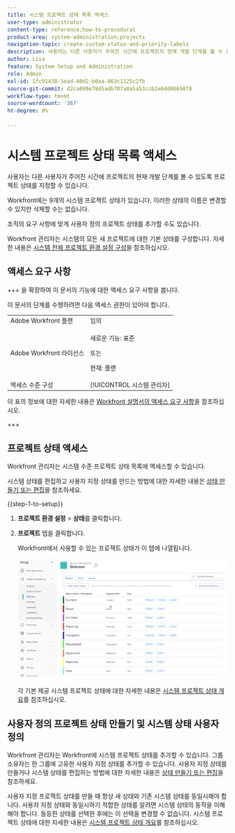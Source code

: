 ```yaml
---
title: 시스템 프로젝트 상태 목록 액세스
user-type: administrator
content-type: reference;how-to-procedural
product-area: system-administration;projects
navigation-topic: create-custom-status-and-priority-labels
description: 사용자는 다른 사용자가 주어진 시간에 프로젝트의 현재 개발 단계를 볼 수 있도록 프로젝트 상태를 지정할 수 있습니다.
author: Lisa
feature: System Setup and Administration
role: Admin
exl-id: 1fc91438-1ead-40d2-b0aa-863c1125c2fb
source-git-commit: d2ca099e78d5adb707a0a5a53ccb2e6dd06698f8
workflow-type: tm+mt
source-wordcount: '367'
ht-degree: 0%

---
```


# 시스템 프로젝트 상태 목록 액세스

사용자는 다른 사용자가 주어진 시간에 프로젝트의 현재 개발 단계를 볼 수 있도록 프로젝트 상태를 지정할 수 있습니다.

Workfront에는 9개의 시스템 프로젝트 상태가 있습니다. 이러한 상태의 이름은 변경할 수 있지만 삭제할 수는 없습니다.

조직의 요구 사항에 맞게 사용자 정의 프로젝트 상태를 추가할 수도 있습니다.

Workfront 관리자는 시스템의 모든 새 프로젝트에 대한 기본 상태를 구성합니다. 자세한 내용은 [시스템 전체 프로젝트 환경 설정 구성](../../../administration-and-setup/set-up-workfront/configure-system-defaults/set-project-preferences.md)을 참조하십시오.

## 액세스 요구 사항

+++ 을 확장하여 이 문서의 기능에 대한 액세스 요구 사항을 봅니다.

이 문서의 단계를 수행하려면 다음 액세스 권한이 있어야 합니다.

<table style="table-layout:auto"> 
 <col> 
 <col> 
 <tbody> 
  <tr> 
   <td role="rowheader">Adobe Workfront 플랜</td> 
   <td>임의</td> 
  </tr> 
  <tr> 
  <tr> 
   <td role="rowheader">Adobe Workfront 라이선스</td> 
   <td><p>새로운 기능: 표준</p>
       <p>또는</p>
       <p>현재: 플랜</p></td>
  </tr> 
  </tr> 
  <tr> 
   <td role="rowheader">액세스 수준 구성</td> 
   <td>[!UICONTROL 시스템 관리자]</td>
  </tr> 
 </tbody> 
</table>

이 표의 정보에 대한 자세한 내용은 [Workfront 설명서의 액세스 요구 사항](/help/quicksilver/administration-and-setup/add-users/access-levels-and-object-permissions/access-level-requirements-in-documentation.md)을 참조하십시오.

+++

## 프로젝트 상태 액세스

Workfront 관리자는 시스템 수준 프로젝트 상태 목록에 액세스할 수 있습니다.

시스템 상태를 편집하고 사용자 지정 상태를 만드는 방법에 대한 자세한 내용은 [상태 만들기 또는 편집](../../../administration-and-setup/customize-workfront/creating-custom-status-and-priority-labels/create-or-edit-a-status.md)을 참조하세요.

{{step-1-to-setup}}

1. **프로젝트 환경 설정** > **상태**&#x200B;를 클릭합니다.

1. **프로젝트** 탭을 클릭합니다.

   Workfront에서 사용할 수 있는 프로젝트 상태가 이 탭에 나열됩니다.

   ![프로젝트 상태](assets/project-status.png)

   각 기본 제공 시스템 프로젝트 상태에 대한 자세한 내용은 [시스템 프로젝트 상태 개요](../../../administration-and-setup/customize-workfront/creating-custom-status-and-priority-labels/system-project-statuses.md)를 참조하십시오.

## 사용자 정의 프로젝트 상태 만들기 및 시스템 상태 사용자 정의

Workfront 관리자는 Workfront에 시스템 프로젝트 상태를 추가할 수 있습니다. 그룹 소유자는 한 그룹에 고유한 사용자 지정 상태를 추가할 수 있습니다. 사용자 지정 상태를 만들거나 시스템 상태를 편집하는 방법에 대한 자세한 내용은 [상태 만들기 또는 편집](../../../administration-and-setup/customize-workfront/creating-custom-status-and-priority-labels/create-or-edit-a-status.md)을 참조하세요.

사용자 지정 프로젝트 상태를 만들 때 항상 새 상태와 기존 시스템 상태를 동일시해야 합니다. 사용자 지정 상태와 동일시하기 적합한 상태를 알려면 시스템 상태의 동작을 이해해야 합니다. 동등한 상태를 선택한 후에는 이 선택을 변경할 수 없습니다. 시스템 프로젝트 상태에 대한 자세한 내용은 [시스템 프로젝트 상태 개요](../../../administration-and-setup/customize-workfront/creating-custom-status-and-priority-labels/system-project-statuses.md)를 참조하십시오.

